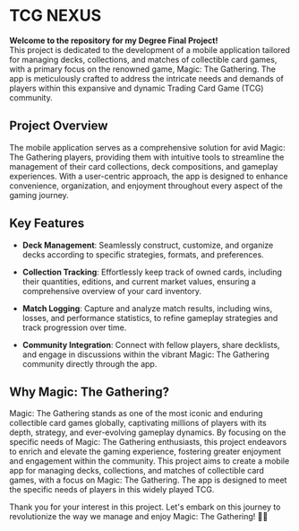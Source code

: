 # TCG NEXUS
**Welcome to the repository for my Degree Final Project!** <br/>
This project is dedicated to the development of a mobile application tailored for managing decks, collections, and matches of collectible card games, with a primary focus on the renowned game, Magic: The Gathering. The app is meticulously crafted to address the intricate needs and demands of players within this expansive and dynamic Trading Card Game (TCG) community.

## Project Overview

The mobile application serves as a comprehensive solution for avid Magic: The Gathering players, providing them with intuitive tools to streamline the management of their card collections, deck compositions, and gameplay experiences. With a user-centric approach, the app is designed to enhance convenience, organization, and enjoyment throughout every aspect of the gaming journey.

## Key Features

- **Deck Management**: Seamlessly construct, customize, and organize decks according to specific strategies, formats, and preferences.
  
- **Collection Tracking**: Effortlessly keep track of owned cards, including their quantities, editions, and current market values, ensuring a comprehensive overview of your card inventory.
  
- **Match Logging**: Capture and analyze match results, including wins, losses, and performance statistics, to refine gameplay strategies and track progression over time.

- **Community Integration**: Connect with fellow players, share decklists, and engage in discussions within the vibrant Magic: The Gathering community directly through the app.

## Why Magic: The Gathering?

Magic: The Gathering stands as one of the most iconic and enduring collectible card games globally, captivating millions of players with its depth, strategy, and ever-evolving gameplay dynamics. By focusing on the specific needs of Magic: The Gathering enthusiasts, this project endeavors to enrich and elevate the gaming experience, fostering greater enjoyment and engagement within the community.
This project aims to create a mobile app for managing decks, collections, and matches of
collectible card games, with a focus on Magic: The Gathering. The app is designed to meet the
specific needs of players in this widely played TCG.

Thank you for your interest in this project. Let's embark on this journey to revolutionize the way we manage and enjoy Magic: The Gathering! 🚀✨
